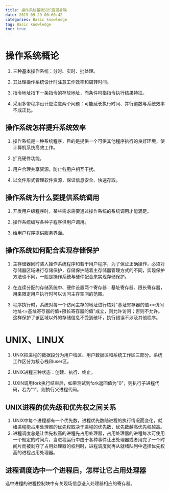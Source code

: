 ```yaml
---
title: 操作系统基础知识查漏补缺
date: 2015-09-29 00:00:42   
categories: Basic knowledge   
tag: Basic knowledge
toc: true  
---
```


# 操作系统概论
1. 三种基本操作系统：分时、实时、批处理。

2. 其处理操作系统设计时注意工作效率和周转时间。

3. 指令地址指下一条指令的存放地址，而条件吗指指令执行结果特征。

4. 采用多带程序设计应注意两个问题：可能延长执行时间、并行道数与系统效率不成正比。


## 操作系统怎样提升系统效率
1. 操作系统是一种系统程序，目的是提供一个可供其他程序执行的良好环境，使计算机系统高效工作。

2. 扩充硬件功能。

3. 用户合理共享资源，防止各用户相互干扰。

4. 以文件形式管理软件资源，保证信息安全、快速存取。

<!--more-->

## 操作系统为什么要提供系统调用
1. 开发用户级程序时，某些需求需要通过操作系统的系统调用才能满足。

2. 操作系统编写各种子程序供用户调用。

3. 给用户程序提供服务界面。

## 操作系统如何配合实现存储保护
1. 主存储器同时装入操作系统程序和若干用户程序，为了保证正确操作，必须对存储器区域进行存储保护，存储保护随着主存储器管理方式的不同，实现保护方法也不同，一般是操作系统与硬件配合来实现存储保护。

2. 在连续分配的存储系统中、硬件设置两个寄存器：基址寄存器、限长寄存器，用来限定用户执行时可以访问主存空间的范围。

3. 程序执行时，系统对每一个访问主存的地址进行核对"基址寄存器的值<=访问地址<=基址寄存器的值+限长寄存器的值"成立，则允许访问；否则不允许。这样保护了该区域以外的存储信息不受到破坏，执行错误不涉及其他程序。

# UNIX、LINUX

1. UNIX把进程的数据段分为用户栈区、用户数据区和系统工作区三部分。系统工作区分为核心栈和user区。

2. UNIX进程三种状态：创建、执行、终止。

3. UXIN调用fork执行结束后，如果测试到fork返回值为"0"，则执行子进程代码，若为"1"，则执行父进程代码。

## UNIX进程的优先级和优先权之间关系
1. UNIX中每个进程都有一个优先数，进程优先数随进程的执行情况而变化，就绪进程能占用处理器的优先权取决于进程的优先数，优先数越高优先权越高。
2. 进程调度总是让优先权高的进程先占用处理器，占用处理器的进程每次可使用一个规定的时间片，当进程运行中由于各种事件让出处理器或者用完了一个时间片而被剥夺了占用处理器的权利时，进程调度就再从就绪队列中选择优先权高的进程占用处理器。

## 进程调度选中一个进程后，怎样让它占用处理器
选中进程的进程控制块中有关现场信息送入处理器相应的寄存器。
